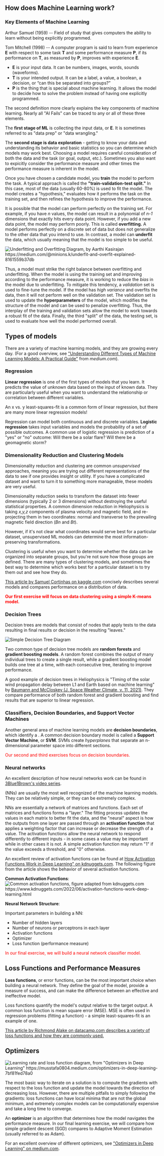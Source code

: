 ## How does Machine Learning work?

### Key Elements of Machine Learning

Arthur Samuel (1959) -- Field of study that gives computers the ability to learn without being explicitly programmed.

Tom Mitchell (1998) --   A computer program is said to learn from experience **E** with respect to some task **T** and some performance measure **P**, if its performance on **T**, as measured by **P**, improves with experience **E**.

- **E** is your input data.  It can be numbers, images, words, sounds (waveforms).
- **T** is your intended output.  It can be a label, a value, a boolean, a  decision, or “can this be separated into groups?” 
- **P** is the thing that is special about machine learning. It allows the model to decide how to solve the problem instead of having one explicitly programmed.  

The second definition more clearly explains the key components of machine learning. Nearly all "AI Fails" can be traced to any or all of these three elements. 

The **first stage of ML** is collecting the input data, or **E**. It is sometimes referred to as "data prep" or "data wrangling."  

The **second stage is data exploration** - getting to know your data and understanding its behavior and basic statistics so you can determine which models may work best. Choosing a model requires careful consideration of both the data and the task (or goal, output, etc.). Sometimes you also want to expicitly consider the performance measure and other times the performance measure is inherent in the model.  

Once you have chosen a candidate model, you **train** the model to perform the task. A typical approach is called the **"train-validation-test split."** In this case, most of the data (usually 60-80%) is used to fit the model. The model creates a "hypothesis," evaluates how it performs the task on the training set, and then refines the hypothesis to improve the performance. 

It is possible that the model can perform perfectly on the training set. For example, if you have *n* values, the model can result in a polynomial of *n-1* dimensions that exactly hits every data point. However, if you add a new data point, the model may perform poorly. This is called **overfitting.**  A model performs perfectly on a discrete set of data but does not generalize to the other data that you intend to use. In contrast, a model can **underfit** the data, which usually meaning that the model is too simple to be useful. 

![Underfitting and Overfitting Diagram, by Aarthi Kasirajan https://medium.com/@minions.k/underfit-and-overfit-explained-8161559b37db 
](/aiml-tutorial/images/under_overfitting.png)

Thus, a model must strike the right balance between overfitting and underfitting. When the model is using the training set and improving according to the performance measure, it is working to reduce the *bias* in the model due to underfitting. To mitigate this tendency, a *validation* set is used to fine-tune the model. If the model has *high variance* and overfits the data, then it will not perform well on the validation set.  The validation set is used to update the **hyperparameters** of the model, which modifies the structure of the model and can be used to penalize overfitting. Thus, the interplay of the training and validation sets allow the model to work towards a robust fit of the data. Finally, the third "split" of the data, the testing set, is used to evaluate how well the model performed overall. 

## Types of models

There are a variety of machine learning models, and they are growing every day. (For a good overview, see <a href="https://medium.com/@amit.rajawat12/understanding-different-types-of-machine-learning-models-a-practical-guide-0dfee67a3605">"Understanding Different Types of Machine Learning Models: A Practical Guide"</a> from *medium.com*).

### Regression

**Linear regression** is one of the first types of models that you learn. It predicts the value of unknown data based on the input of known data.  They are particularly useful when you want to understand the relationship or correlation between different variables. 

An x vs. y least-squares-fit is a common form of linear regression, but there are many more linear regression models!  

Regression can model both continuous and and discrete variables. **Logistic regression** takes input variables and models the probability of a set of possible outcomes. A common use of logistic regression is prediction of a "yes" or "no" outcome:  Will there be a solar flare?  Will there be a geomagnetic storm?  

### Dimensionality Reduction and Clustering Models

Dimensionality reduction and clustering are common *unsupervised* approaches, meaning you are trying out different representations of the data to see if one provides insight or utility. If you have a complicated dataset and want to turn it to something more manageable, these models are very useful.  

Dimensionality reduction seeks to transform the dataset into fewer dimensions (typically 2 or 3 dimensions) without destroying the useful statistical properties.  A common dimension reduction in Heliophysics is taking *x,y,z* components of plasma velocity and magnetic field, and re-projecting them in two coordinates: normal and transverse to the prevailing magnetic field direction (*Bn* and *Bt*). 

However, if it's not clear what coordinates would serve best for a particular dataset, unsupervised ML models can determine the most information-preserving transformations.  

Clustering is useful when you want to determine whether the data can be organized into separate groups, but you're not sure how those groups are defined. There are many types of clustering models, and sometimes the best way to determine which works best for a particular dataset is to try them out and see how they do.  

<a href="https://www.kaggle.com/code/samuelcortinhas/intro-to-pca-t-sne-umap">This article by Samuel Cortinhas on kaggle.com</a> concisely describes several models and compares performance on a distribution of data. 

**<font color = red>Our first exercise will focus on data clustering using a simple K-means model.</font>**

### Decision Trees

Decision trees are models that consist of nodes that apply tests to the data resulting in final results or decision in the resulting "leaves." 

![Simple Decision Tree Diagram
](/aiml-tutorial/images/decision_tree.png)

Two common type of decision tree models are **random forests** and **gradient boosting models**.  A random forest combines the output of many individual trees to create a single result, while a gradient boosting model builds one tree at a time, with each consecutive tree, iterating to improve performance.  

A good example of decision trees in Heliophysics is "Timing of the solar wind propagation delay between L1 and Earth based on machine learning" by <a href="https://www.swsc-journal.org/articles/swsc/full_html/2021/01/swsc200105/swsc200105.html">Baumann and McCloskey (J. Space Weather Climate, v. 11, 2021)</a>. They compare performance of both random forest and gradient boosting and find results that are superior to linear regression.  

### Classifiers, Decision Boundaries, and Support Vector Machines

Another general area of machine learning models are **decision boundaries**, which identify a .  A common decision boundary model is called a **Support Vector Machine**, or **SVM**. SVMs create *hyperplanes* that separate an n-dimensional parameter space into different sections.

<font color = red>Our second and third exercises focus on decision boundaries.</font>

### Neural networks

An excellent description of how neural networks work can be found in <a href="https://www.3blue1brown.com/topics/neural-networks">3Blue1Brown's video series</a>.

(NNs) are usually the most well recognized of the machine learning models. They can be relatively simple, or they can be extremely complex.

NNs are essentially a network of matrices and functions. Each set of matrices and functions forms a "layer." The fitting process updates the values in each matrix to better fit the data, and the "neural" aspect is how the outputs from one layer are passed through an **activation function** that applies a weighting factor that can increase or decrease the strength of a value. The activation functions allow the neural network to respond differently to different inputs - in some cases a value may be important while in other cases it is not. A simple activation function may return "1" if the value exceeds a threshold, and "0" otherwise. 

An excellent review of activation functions can be found at <a href="https://www.kdnuggets.com/2022/06/activation-functions-work-deep-learning.html">How Activation Functions Work in Deep Learning" on kdnuggets.com</a>. The following figure from the article shows the behavior of several activation functions.


**Common Activation Functions**:
![Common activation functions, figure adapted from kdnuggets.com https://www.kdnuggets.com/2022/06/activation-functions-work-deep-learning.html 
](/aiml-tutorial/images/activations.png)


**Neural Network Structure**:

Important parameters in building a NN:
- Number of hidden layers
- Number of neurons or perceptrons in each layer
- Activation functions
- Optimizer 
- Loss function (performance measure)

<font color = red>In our final exercise, we will build a neural network classifier model.</font>  

## Loss Functions and Performance Measures

**Loss functions**, or error functions, can be the most important choice when building a neural network. They define the goal of the model, provide a measure of success, and can make the difference between an effective and ineffective model.

Loss functions quantify the model's output relative to the target output. A common loss function is mean square error (MSE).  MSE is often used in regression problems (fitting a function) - a simple least-squares-fit is an example of one.

<a href="https://www.datacamp.com/tutorial/loss-function-in-machine-learning">This article by Richmond Alake on datacamp.com describes a variety of loss functions and how they are commonly used.</a>


## Optimizers 

![Learning rate and loss function diagram, from "Optimizers in Deep Learning" https://musstafa0804.medium.com/optimizers-in-deep-learning-7bf81fed78a0 
](/aiml-tutorial/images/gradient_loss.png)

The most basic way to iterate on a solution is to compute the gradients with respect to the loss function and update the model towards the direction of decreasing loss. However, there are multiple pitfalls to simply following the gradients: loss functions can have local minima that are not the global minimum, and extremely complex models can be computationally expensive and take a long time to converge.   

An **optimizer** is an algorithm that determines how the model navigates the performance measure. In our final learning exercise, we will compare how simple gradient descent (SGD) compares to Adaptive Moment Estimation (usually referred to as Adam).  

For an excellent overview of different optimizers, see <a href="https://musstafa0804.medium.com/optimizers-in-deep-learning-7bf81fed78a0">"Optimizers in Deep Learning" on medium.com</a>.


